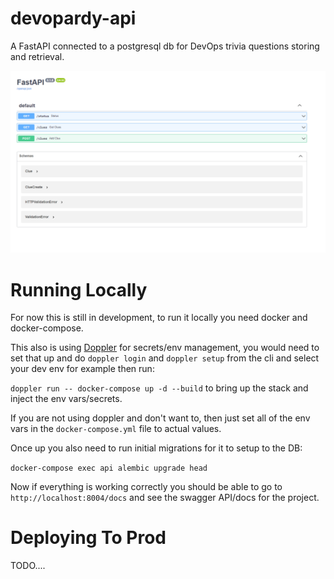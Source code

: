 # devopardy-api
A FastAPI connected to a postgresql db for DevOps trivia questions storing and retrieval.


![Swagger Screenshot](./screenshots/swagger_ss.png)

# Running Locally
For now this is still in development, to run it locally you need docker and docker-compose.

This also is using [Doppler](https://doppler.com/join?invite=524473B9) for secrets/env management, you would need to set that up and do `doppler login` and `doppler setup` from the cli and select your dev env for example then run:

`doppler run -- docker-compose up -d --build` to bring up the stack and inject the env vars/secrets.

If you are not using doppler and don't want to, then just set all of the env vars in the `docker-compose.yml` file to actual values.

Once up you also need to run initial migrations for it to setup to the DB:

`docker-compose exec api alembic upgrade head`

Now if everything is working correctly you should be able to go to `http://localhost:8004/docs` and see the swagger API/docs for the project.

# Deploying To Prod
TODO....